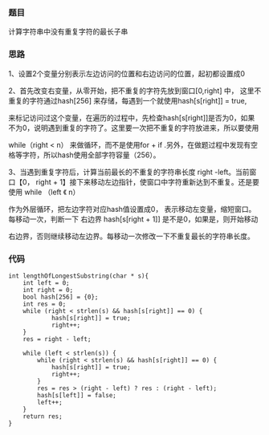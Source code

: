 ### 题目
计算字符串中没有重复字符的最长子串

### 思路
1、设置2个变量分别表示左边访问的位置和右边访问的位置，起初都设置成0

2、首先改变右变量，从零开始，把不重复的字符先放到窗口[0,right] 中， 这里不重复的字符通过hash[256] 来存储，每遇到一个就使用hash[s[right]] = true,

来标记访问过这个变量，在遍历的过程中，先检查hash[s[right]]是否为0，如果不为0，说明遇到重复的字符了。这里要一次把不重复的字符放进来，所以要使用

while（right < n） 来做循环，而不是使用for  + if .另外，在做题过程中发现有空格等字符，所以hash使用全部字符容量（256）。

3、当遇到重复字符后，计算当前最长的不重复的字符串长度 right -left。当前窗口【0， right + 1】接下来移动左边指针，使窗口中字符重新达到不重复。还是要使用 while （left 《 n）

作为外层循环，把左边字符对应hash值设置成0， 表示移动左变量，缩短窗口。每移动一次，判断一下 右边界 hash[s[right + 1]] 是不是0，如果是，则开始移动

右边界，否则继续移动左边界。每移动一次修改一下不重复最长的字符串长度。


### 代码

```
int lengthOfLongestSubstring(char * s){
    int left = 0;
    int right = 0;
    bool hash[256] = {0};
    int res = 0;
    while (right < strlen(s) && hash[s[right]] == 0) {
            hash[s[right]] = true;
            right++;
    }
    res = right - left;

    while (left < strlen(s)) {
        while (right < strlen(s) && hash[s[right]] == 0) {
            hash[s[right]] = true;
            right++;
        }
        res = res > (right - left) ? res : (right - left);
        hash[s[left]] = false;
        left++;
    }
    return res;
}
```
